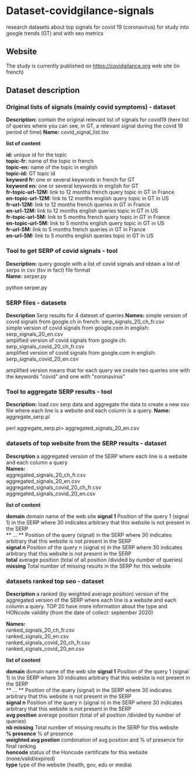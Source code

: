 # Dataset-covidgilance-signals
research datasets about top signals for covid 19 (coronavirus) for study into  google trends (GT) and with seo metrics

## Website

The study is currently published on https://covidgilance.org web site (in french)

## Dataset description

### Original lists of signals (mainly covid symptoms) - dataset

**Description:** contain the original relevant list of signals for covid19 (here list of queries where you can see, in GT, a relevant signal during the covid 19 period of time)
**Name:** covid_signal_list.tsv  
    
**list of content**    
    
**id:** unique id for the topic  
**topic-fr:** name of the topic in french  
**topic-en:** name of the topic in english  
**topic-id:** GT topic id  
**keyword fr:** one or several keywords in french for GT  
**keyword en:** one or several keywords in english for GT  
**fr-topic-url-12M:** link to 12 months french query topic in GT in France  
**en-topic-url-12M:** link to 12 months english query topic in GT in US  
**fr-url-12M:** link to 12 months french queries in GT in France  
**en-url-12M:** link to 12 months english queries topic in GT in US  
**fr-topic-url-5M:** link to 5 months french query topic in GT in France  
**en-topic-url-5M:** link to 5 months english query topic in GT in US  
**fr-url-5M:** link to 5 months french queries in GT in France   
**en-url-5M:** link to 5 months english queries topic in GT in US   

### Tool to get SERP of covid signals - tool 

**Description:** query google with a list of covid signals and obtain a list of serps in csv (tsv in fact) file format  
**Name:** serper.py  

python serper.py

### SERP files - datasets


**Description** Serp results for 4 dateset of queries
**Names:**
simple version of covid signals from google.ch in french: serp_signals_20_ch_fr.csv  
simple version of covid signals from google.com in english: serp_signals_20_en.csv  
amplified version of covid signals from google.ch: serp_signals_covid_20_ch_fr.csv  
amplified version of covid signals from google.com in english: serp_signals_covid_20_en.csv  

amplified version means that for each query we create two queries one with the keywords "covid" and one with "coronavirus"

### Tool to aggregate SERP results - tool

**Description:** load csv serp data and aggregate the data to create a new csv file where each line is a website and each column is a query.
**Name:**   aggregate_serp.pl

perl aggregate_serp.pl> aggregated_signals_20_en.csv


### datasets of top website from the SERP results - dataset

**Description** a aggregated version of the SERP where each line is a website and each column a query  
**Names:**  
aggregated_signals_20_ch_fr.csv  
aggregated_signals_20_en.csv  
aggregated_signals_covid_20_ch_fr.csv  
aggregated_signals_covid_20_en.csv  

**list of content** 

**domain** domain name of the web site 
**signal 1** Position of the query 1 (signal 1) in the SERP where 30 indicates arbitrary that this website is not present in the SERP  
** ... ** Position of the query (signal) in the SERP where 30 indicates arbitrary that this website is not present in the SERP  
**signal n** Position of the query n (signal n) in the SERP where 30 indicates arbitrary that this website is not present in the SERP  
**total** average position (total of all position /divided by number of queries)  
**missing** Total number of missing results in the SERP for this website  


### datasets ranked top seo - dataset

**Description** a ranked (by weighted average position) version of the aggregated version of the SERP where each line is a website and each column a query.
TOP 20 have more information about the type and HONcode validity (from the date of collect: september 2020) 

**Names:**  
ranked_signals_20_ch_fr.csv  
ranked_signals_20_en.csv   
ranked_signals_covid_20_ch_fr.csv   
ranked_signals_covid_20_en.csv   

**list of content** 

**domain** domain name of the web site 
**signal 1** Position of the query 1 (signal 1) in the SERP where 30 indicates arbitrary that this website is not present in the SERP  
** ... ** Position of the query (signal) in the SERP where 30 indicates arbitrary that this website is not present in the SERP  
**signal n** Position of the query n (signal n) in the SERP where 30 indicates arbitrary that this website is not present in the SERP  
**avg position**	average position (total of all position /divided by number of queries)  
**nb missing** Total number of missing results in the SERP for this website  
**% presence** % of presence  
**weighted avg postion** combination of avg position and % of presence for final ranking  
**honcode** status of the Honcode certificate for this website (none/valid/expired)  
**type** type of the website (health, gov, edu or media)  






